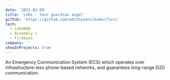```yaml
---
date: '2021-02-09'
title: 'LoRi - Your guardian angel'
github: 'https://github.com/adithyaanilkumar/lori'
tech:
  - LoRaWAN
  - Assembly C
  - Firebase
company: ''
showInProjects: true
---
```


An Emergency Communication System (ECS) which operates over infrastructure-less phone-based networks, and guarantees long-range D2D communication.